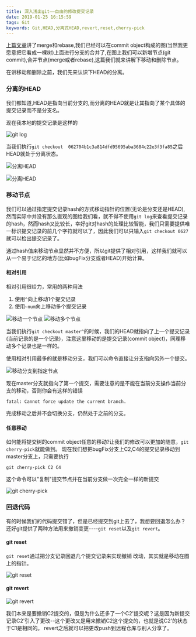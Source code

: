 ```yaml
---
title: 深入浅出git——自由的修改提交记录
date: 2019-01-25 16:15:59
tags: Git
keywords: Git,HEAD,分离式HEAD,revert,reset,cherry-pick
---
```



[上篇文章](https://generalthink.github.io/2019/01/23/understanding-git-merge-and-rebase/)讲了merge和rebase,我们已经可以在commit object构成的图(当然我更愿意把它看成一棵树)上面进行分支的合并了,在图上我们可以新增节点(git commit),合并节点(merge或者rebase),这篇我们就来讲解下移动和删除节点。

在讲移动和删除之前，我们先来认识下HEAD的分离。

### 分离的HEAD

我们都知道,HEAD是指向当前分支的,而分离的HEAD就是让其指向了某个具体的提交记录而不是分支名。

现在我本地的提交记录是这样的

![git log](/images/understanding-git/move-and-delete/git-log-status.gif)

当我们执行`git checkout  062704b1c3a814dfd95695aba3684c22e3f3fa85`之后HEAD就处于分离状态。

![分离HEAD](/images/understanding-git/move-and-delete/git-detached-head.gif)

![分离HEAD](/images/understanding-git/move-and-delete/git-detached-head-structure.gif)

<!--more-->

### 移动节点

我们可以通过指定提交记录hash的方式移动指针的位置(无论是分支还是HEAD),然而实际中并没有那么直观的图给我们看，就不得不使用`git log`来查看提交记录的hash，然而hash又比较长，幸好git对hash的处理比较智能，我们只需要提供唯一标识提交记录的前几个字符就可以了，因此我们可以只输入`git checkout 0627`就可以检出提交记录了。

通过hash值来移动节点显然并不方便，所以git提供了相对引用，这样我们就可以从一个易于记忆的地方(比如bugFix分支或者HEAD)开始计算。


#### 相对引用

相对引用很给力，常用的两种用法
1. 使用`^`向上移动1个提交记录
2. 使用`~num`向上移动多个提交记录

![移动一个节点](/images/understanding-git/move-and-delete/git-move-one.gif)
![移动多个节点](/images/understanding-git/move-and-delete/git-move-multi.gif)

当我们执行`git checkout master^`的时候，我们的HEAD就指向了上一个提交记录(当前记录的是一个记录)，注意这里移动的是提交记录(commit object)，同理移动多个记录也是一样的。


使用相对引用最多的就是移动分支，我们可以命令直接让分支指向另外一个提交。

![移动分支到指定节点](/images/understanding-git/move-and-delete/git-move-branch.gif)

现在master分支就指向了第一个提交，需要注意的是不能在当前分支操作当前分支的移动，否则你会有这样的错误
```
fatal: Cannot force update the current branch.
```
完成移动之后并不会切换分支，仍然处于之前的分支。

#### 任意移动

如何能将提交树的commit object任意的移动?让我们的修改可以更加的随意，`git cherry-pick`就能做到。
现在我们想把bugFix分支上C2,C4的提交记录移动到master分支上，只需要执行
```
git cherry-pick C2 C4
```
这个命令可以"复制"提交节点并在当前分支做一次完全一样的新提交

![git cherry-pick](/images/understanding-git/move-and-delete/git-cherry-pick.gif)


### 回退代码

有的时候我们的代码提交错了，但是已经提交到git上去了，我想要回退怎么办？还好git提供了两种方法用来撤销变更----`git reset`以及`git revert`。

#### git reset
`git reset`通过把分支记录回退几个提交记录来实现撤销 改动，其实就是移动在图上的指针。

![git reset](/images/understanding-git/move-and-delete/git-reset.gif)

#### git revert

![git revert](/images/understanding-git/move-and-delete/git-revert.gif)

我们本来是要撤销C2提交的，但是为什么还多了一个C2'提交呢？这是因为新提交记录C2'引入了更改--这个更改又是用来撤销C2这个提交的，也就是说C2'的状态于C1是相同的。
revert之后就可以把更改push到远程仓库与别人分享了。


